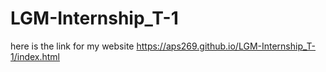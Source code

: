 # LGM-Internship_T-1
here is the link for my website 
https://aps269.github.io/LGM-Internship_T-1/index.html
